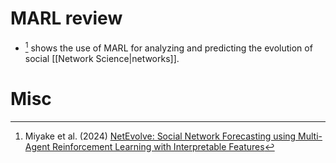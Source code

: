 # MARL review

* [^miyake_2024] shows the use of MARL for analyzing and predicting the evolution of social [[Network Science|networks]]. 


[^Miyake_2024]: Miyake et al. (2024) [NetEvolve: Social Network Forecasting using Multi-Agent Reinforcement Learning with Interpretable Features](https://dl.acm.org/doi/pdf/10.1145/3589334.3647982)
# Misc
